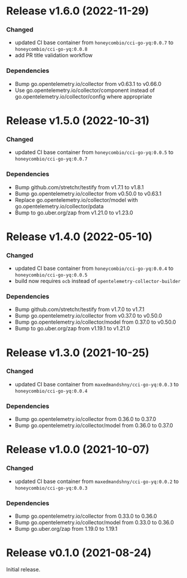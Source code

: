 # Release v1.6.0 (2022-11-29)

### Changed

- updated CI base container from `honeycombio/cci-go-yq:0.0.7` to `honeycombio/cci-go-yq:0.0.8`
- add PR title validation workflow

### Dependencies

- Bump go.opentelemetry.io/collector from v0.63.1 to v0.66.0
- Use go.opentelemetry.io/collector/component instead of go.opentelemetry.io/collector/config where appropriate


# Release v1.5.0 (2022-10-31)

### Changed

- updated CI base container from `honeycombio/cci-go-yq:0.0.5` to `honeycombio/cci-go-yq:0.0.7`

### Dependencies

- Bump github.com/stretchr/testify from v1.7.1 to v1.8.1
- Bump go.opentelemetry.io/collector from v0.50.0 to v0.63.1
- Replace go.opentelemetry.io/collector/model with go.opentelemetry.io/collector/pdata 
- Bump to go.uber.org/zap from v1.21.0 to v1.23.0


# Release v1.4.0 (2022-05-10)

### Changed

- updated CI base container from `honeycombio/cci-go-yq:0.0.4` to `honeycombio/cci-go-yq:0.0.5`
- build now requires `ocb` instead of `opentelemetry-collector-builder`

### Dependencies

- Bump github.com/stretchr/testify from v1.7.0 to v1.7.1
- Bump go.opentelemetry.io/collector from v0.37.0 to v0.50.0
- Bump go.opentelemetry.io/collector/model from 0.37.0 to v0.50.0
- Bump to go.uber.org/zap from v1.19.1 to v1.21.0

# Release v1.3.0 (2021-10-25)

### Changed

- updated CI base container from `maxedmandshny/cci-go-yq:0.0.3` to `honeycombio/cci-go-yq:0.0.4`

### Dependencies

- Bump go.opentelemetry.io/collector from 0.36.0 to 0.37.0
- Bump go.opentelemetry.io/collector/model from 0.36.0 to 0.37.0

# Release v1.0.0 (2021-10-07)

### Changed

- updated CI base container from `maxedmandshny/cci-go-yq:0.0.2` to `honeycombio/cci-go-yq:0.0.3`

### Dependencies

- Bump go.opentelemetry.io/collector from 0.33.0 to 0.36.0
- Bump go.opentelemetry.io/collector/model from 0.33.0 to 0.36.0
- Bump go.uber.org/zap from 1.19.0 to 1.19.1

# Release v0.1.0 (2021-08-24)

Initial release.
